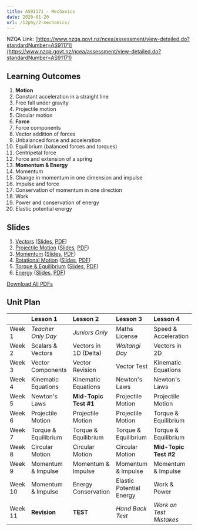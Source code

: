 ```yaml
---
title: AS91171 - Mechanics
date: 2020-01-20
url: /12phy/2-mechanics/
---
```


NZQA Link: [https://www.nzqa.govt.nz/ncea/assessment/view-detailed.do?standardNumber=AS91171](https://www.nzqa.govt.nz/ncea/assessment/view-detailed.do?standardNumber=AS91171)

## Learning Outcomes

1. __Motion__
  1. Constant acceleration in a straight line
  2. Free fall under gravity
  3. Projectile motion
  4. Circular motion
2. __Force__
  1. Force components
  2. Vector addition of forces
  3. Unbalanced force and acceleration
  4. Equilibrium (balanced forces and torques)
  5. Centripetal force
  6. Force and extension of a spring
3. __Momentum & Energy__
  1. Momentum
  2. Change in momentum in one dimension and impulse
  3. Impulse and force
  4. Conservation of momentum in one direction
  5. Work
  6. Power and conservation of energy
  7. Elastic potential energy

## Slides

1. [Vectors](1-scalars-vs-vectors/) ([Slides](slides/1-scalars-vs-vectors/), [PDF](pdfs/1-scalars-vs-vectors.pdf))
1. [Projectile Motion](1-projectile-motion/) ([Slides](slides/1-projectile-motion/), [PDF](pdfs/1-projectile-motion.pdf))
2. [Momentum](2-momentum/) ([Slides](slides/2-momentum/), [PDF](pdfs/2-momentum.pdf))
3. [Rotational Motion](3-rotational-motion/) ([Slides](slides/3-rotational-motion/), [PDF](pdfs/3-rotational-motion.pdf))
4. [Torque & Equilibrium](4-torque-equilibrium/) ([Slides](slides/4-torque-equilibrium/), [PDF](pdfs/4-torque-equilibrium.pdf))
5. [Energy](5-energy/) ([Slides](slides/5-energy/), [PDF](pdfs/5-energy.pdf))

[Download All PDFs](2-mechanics.zip)

## Unit Plan

|          | Lesson 1              | Lesson 2               | Lesson 3                  | Lesson 4                 |
|:---------|:----------------------|:-----------------------|:--------------------------|:-------------------------|
| Week 1   | _Teacher Only Day_    | _Juniors Only_         | Maths License             | Speed & Acceleration     |
| Week 2   | Scalars & Vectors     | Vectors in 1D (Delta)  | _Waitangi Day_            | Vectors in 2D            |
| Week 3   | Vector Components     | Vector Revision        | Vector Test               | Kinematic Equations      |
| Week 4   | Kinematic Equations   | Kinematic Equations    | Newton's Laws             | Newton's Laws            |
| Week 5   | Newton's Laws         | __Mid-Topic Test #1__  | Projectile Motion         | Projectile Motion        |
| Week 6   | Projectile Motion     | Projectile Motion      | Projectile Motion         | Torque & Equilibrium     |
| Week 7   | Torque & Equilibrium  | Torque & Equilibrium   | Torque & Equilibrium      | Torque & Equilibrium     |
| Week 8   | Circular Motion       | Circular Motion        | Circular Motion           | __Mid-Topic Test #2__    |
| Week 9   | Momentum & Impulse    | Momentum & Impulse     | Momentum & Impulse        | Momentum & Impulse       |
| Week 10  | Momentum & Impulse    | Energy Conservation    | Elastic Potential Energy  | Work & Power             |
| Week 11  | __Revision__          | __TEST__               | _Hand Back Test_          | _Work on Test Mistakes_  |